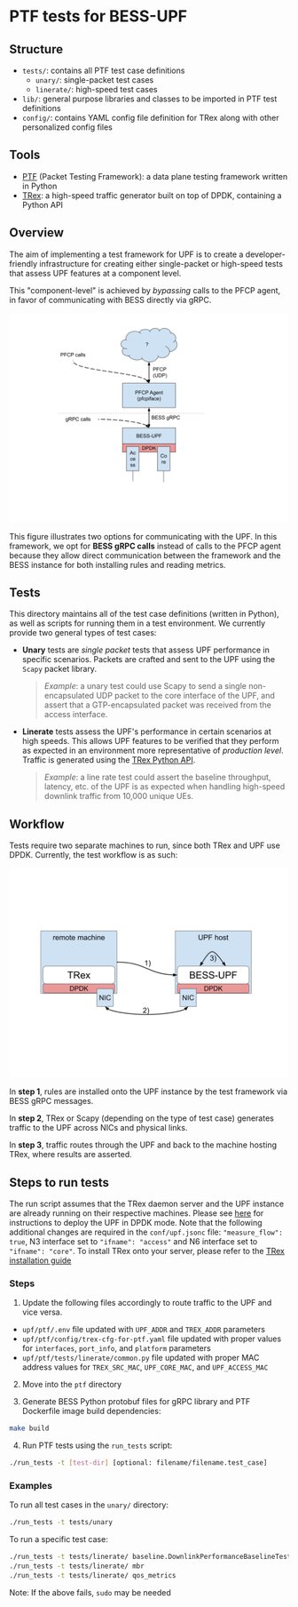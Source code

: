 <!-- SPDX-License-Identifier: Apache-2.0 -->
<!-- Copyright 2021 Open Networking Foundation -->
# PTF tests for BESS-UPF


## Structure
* `tests/`: contains all PTF test case definitions
    * `unary/`: single-packet test cases
    * `linerate/`: high-speed test cases
* `lib/`: general purpose libraries and classes to be imported in PTF
test definitions
* `config/`: contains YAML config file definition for TRex along with
other personalized config files

## Tools
* [PTF](https://github.com/p4lang/PTF) (Packet Testing Framework): a
data plane testing framework written in Python
* [TRex](https://github.com/cisco-system-traffic-generator/trex-core): a
high-speed traffic generator built on top of DPDK, containing a Python API

## Overview

The aim of implementing a test framework for UPF is to create a
developer-friendly infrastructure for creating either single-packet or
high-speed tests that assess UPF features at a component level.

This "component-level" is achieved by *bypassing* calls to the PFCP
agent, in favor of communicating with BESS directly via gRPC.

![Routes](docs/upf-access.svg)

This figure illustrates two options for communicating with the UPF.  In
this framework, we opt for **BESS gRPC calls** instead of calls to the PFCP
agent because they allow direct communication between the framework and
the BESS instance for both installing rules and reading metrics.

## Tests
This directory maintains all of the test case definitions (written in
Python), as well as scripts for running them in a test environment. We
currently provide two general types of test cases:

* **Unary** tests are *single packet* tests that assess UPF
performance in specific scenarios. Packets are crafted and sent to the
UPF using the `Scapy` packet library.
    > *Example*: a unary test could use Scapy to send a single
    non-encapsulated UDP packet to the core interface of the UPF, and
    assert that a GTP-encapsulated packet was received from the access
    interface.

* **Linerate** tests assess the UPF's performance in certain scenarios
at high speeds.  This allows UPF features to be verified that they
perform as expected in an environment more representative of *production
level*. Traffic is generated using the [TRex Python
API](https://github.com/cisco-system-traffic-generator/trex-core/blob/master/doc/trex_cookbook.asciidoc).
    > *Example*: a line rate test could assert the baseline throughput,
    latency, etc. of the UPF is as expected when handling high-speed
    downlink traffic from 10,000 unique UEs.

## Workflow
Tests require two separate machines to run, since both TRex and UPF
use DPDK. Currently, the test workflow is as such:

![Test](docs/test-run.svg)

In **step 1**, rules are installed onto the UPF instance by the test
framework via BESS gRPC messages.

In **step 2**, TRex or Scapy (depending on the type of test case)
generates traffic to the UPF across NICs and physical links.

In **step 3**, traffic routes through the UPF and back to the machine
hosting TRex, where results are asserted.

## Steps to run tests
The run script assumes that the TRex daemon server and the UPF
instance are already running on their respective machines. Please see
[here](../docs/INSTALL.md#configuration-dpdk-mode) for instructions to deploy
the UPF in DPDK mode. Note that the following additional changes are required
in the `conf/upf.jsonc` file: `"measure_flow": true`, N3 interface set to
`"ifname": "access"` and N6 interface set to `"ifname": "core"`.
To install TRex onto your server, please refer to the
[TRex installation guide](https://trex-tgn.cisco.com/trex/doc/trex_manual.html#_download_and_installation)

### Steps
1. Update the following files accordingly to route traffic to the UPF and vice versa.
* `upf/ptf/.env` file updated with `UPF_ADDR` and `TREX_ADDR` parameters
* `upf/ptf/config/trex-cfg-for-ptf.yaml` file updated with proper values for
  `interfaces`, `port_info`, and `platform` parameters
* `upf/ptf/tests/linerate/common.py` file updated with proper MAC address values
  for `TREX_SRC_MAC`, `UPF_CORE_MAC`, and `UPF_ACCESS_MAC`

2. Move into the `ptf` directory

3. Generate BESS Python protobuf files for gRPC library and PTF Dockerfile image
   build dependencies:
```bash
make build
```
4. Run PTF tests using the `run_tests` script:
```bash
./run_tests -t [test-dir] [optional: filename/filename.test_case]
```

### Examples
To run all test cases in the `unary/` directory:
```bash
./run_tests -t tests/unary
```
To run a specific test case:
```bash
./run_tests -t tests/linerate/ baseline.DownlinkPerformanceBaselineTest
./run_tests -t tests/linerate/ mbr
./run_tests -t tests/linerate/ qos_metrics
```
Note: If the above fails, `sudo` may be needed
